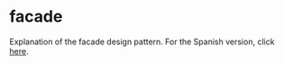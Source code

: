# facade
Explanation of the facade design pattern.
For the Spanish version, click [here](README_ES.md).
